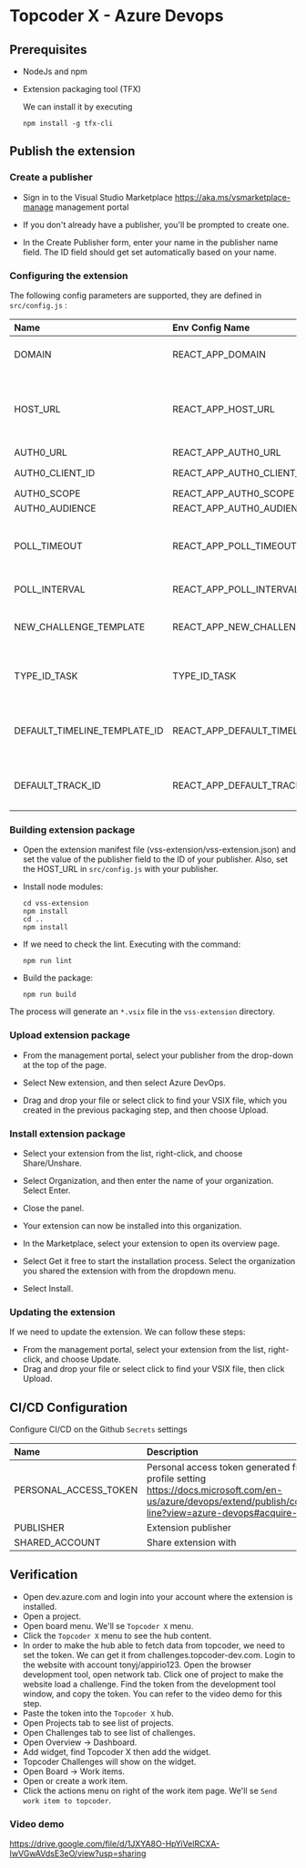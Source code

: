 # Topcoder X - Azure Devops

## Prerequisites
- NodeJs and npm
- Extension packaging tool (TFX)
    
    We can install it by executing
    ```
    npm install -g tfx-cli
    ```

## Publish the extension

### Create a publisher

- Sign in to the Visual Studio Marketplace https://aka.ms/vsmarketplace-manage management portal

- If you don't already have a publisher, you'll be prompted to create one.

- In the Create Publisher form, enter your name in the publisher name field. The ID field should get set automatically based on your name.

### Configuring the extension

The following config parameters are supported, they are defined in `src/config.js` :

| Name | Env Config Name | Description | Default |
| :------------------------------------- | :---------------------------------------- | :------------------------------ | :------------------------------ |
| DOMAIN | REACT_APP_DOMAIN                                  | We can switch it with the topcoder environtment | `topcoder-dev.com`                              |
| HOST_URL | REACT_APP_HOST_URL | The extension url. The address of the extension iframe. Change the publisher with your own | `https://{publisher}.gallerycdn.vsassets.io` |
| AUTH0_URL | REACT_APP_AUTH0_URL | The Auth0 URL | `https://topcoder-dev.auth0.com/oauth` |
| AUTH0_CLIENT_ID | REACT_APP_AUTH0_CLIENT_ID | The Auth0 client id |  |
| AUTH0_SCOPE | REACT_APP_AUTH0_SCOPE | The Auth0 scope | `openid profile offline_access` |
| AUTH0_AUDIENCE | REACT_APP_AUTH0_AUDIENCE | The Auth0 URL | `https://api.topcoder.com/` |
| POLL_TIMEOUT | REACT_APP_POLL_TIMEOUT | How long we'll wait user to complete the login. In milisecond. | `5 * 60 * 1000 // 5 mins` |
| POLL_INTERVAL | REACT_APP_POLL_INTERVAL | The poll interval in milisecond | `10 * 1000 // 10 seconds` |
| NEW_CHALLENGE_TEMPLATE | REACT_APP_NEW_CHALLENGE_TEMPLATE | Default properties that will be sent when creating a new challenge | See src/config.js |
| TYPE_ID_TASK | TYPE_ID_TASK | Value of typeId - used when creating a new challenge | `927abff4-7af9-4145-8ba1-577c16e64e2e` |
| DEFAULT_TIMELINE_TEMPLATE_ID | REACT_APP_DEFAULT_TIMELINE_TEMPLATE_ID | Value of timelineTemplateId - used when creating a new challenge | `7ebf1c69-f62f-4d3a-bdfb-fe9ddb56861c` |
| DEFAULT_TRACK_ID | REACT_APP_DEFAULT_TRACK_ID | Value of trackId - used when creating a new challenge | `9b6fc876-f4d9-4ccb-9dfd-419247628825` |

### Building extension package

- Open the extension manifest file (vss-extension/vss-extension.json) and set the value of the publisher field to the ID of your publisher. Also, set the HOST_URL in `src/config.js` with your publisher.

- Install node modules:
    ```
    cd vss-extension
    npm install
    cd ..
    npm install
    ```

- If we need to check the lint. Executing with the command:
    ```
    npm run lint
    ```

- Build the package:
    ```
    npm run build
    ```

The process will generate an `*.vsix` file in the `vss-extension` directory.

### Upload extension package

- From the management portal, select your publisher from the drop-down at the top of the page.

- Select New extension, and then select Azure DevOps.

- Drag and drop your file or select click to find your VSIX file, which you created in the previous packaging step, and then choose Upload.


### Install extension package

- Select your extension from the list, right-click, and choose Share/Unshare.

- Select Organization, and then enter the name of your organization. Select Enter.

- Close the panel.

- Your extension can now be installed into this organization.

- In the Marketplace, select your extension to open its overview page.

- Select Get it free to start the installation process. Select the organization you shared the extension with from the dropdown menu.

- Select Install.

### Updating the extension

If we need to update the extension. We can follow these steps:

- From the management portal, select your extension from the list, right-click, and choose Update.
- Drag and drop your file or select click to find your VSIX file, then click Upload.

## CI/CD Configuration

Configure CI/CD on the Github `Secrets` settings

| Name | Description |
| :------------------------------------- | :---------------------------------------- |
| PERSONAL_ACCESS_TOKEN | Personal access token generated from the profile setting https://docs.microsoft.com/en-us/azure/devops/extend/publish/command-line?view=azure-devops#acquire-a-pat |
| PUBLISHER | Extension publisher |
| SHARED_ACCOUNT | Share extension with |

## Verification

- Open dev.azure.com and login into your account where the extension is installed.
- Open a project. 
- Open board menu. We'll se `Topcoder X` menu.
- Click the `Topcoder X` menu to see the hub content.
- In order to make the hub able to fetch data from topcoder, we need to set the token. We can get it from challenges.topcoder-dev.com. Login to the website with account tonyj/appirio123. Open the browser development tool, open network tab. Click one of project to make the website load a challenge. Find the token from the development tool window, and copy the token. You can refer to the video demo for this step.
- Paste the token into the `Topcoder X` hub.
- Open Projects tab to see list of projects.
- Open Challenges tab to see list of challenges.
- Open Overview -> Dashboard.
- Add widget, find Topcoder X then add the widget.
- Topcoder Challenges will show on the widget.
- Open Board -> Work items.
- Open or create a work item.
- Click the actions menu on right of the work item page. We'll se `Send work item to topcoder`.

### Video demo

https://drive.google.com/file/d/1JXYA8O-HpYiVelRCXA-IwVGwAVdsE3eO/view?usp=sharing